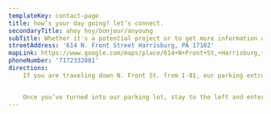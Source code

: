```yaml
---
templateKey: contact-page
title: how’s your day going? let’s connect.
secondaryTitle: ahoy hoy/bonjour/anyoung
subTitle: Whether it's a potential project or to get more information about what we do, we'd be glad to talk with you.
streetAddress: '614 N. Front Street Harrisburg, PA 17102'
mapLink: https://www.google.com/maps/place/614+N+Front+St,+Harrisburg,+PA+17101/@40.2635209,-76.8896603,19.5z/data=!4m5!3m4!1s0x89c8c1122c1856d1:0xd99ac746de9d10e4!8m2!3d40.263578!4d-76.889796
phoneNumber: '7172332881'
directions:
    If you are traveling down N. Front St. from I-81, our parking entrance is just past the Harvey Taylor Bridge on the right. If you are traveling on 2nd St. from I-83, go down past Forster St. and turn left onto either Boas St. or Cumberland St., then make a left onto N. Front St. and get in the third lane to the right immediately. You cannot make a left turn from Forster St. onto Front St.


    Once you’ve turned into our parking lot, stay to the left and enter the top parking deck. There, you will find several “Visitor” parking spaces. Enter through the doors on the top parking deck and go straight ahead. You’ll turn a slight left around the railing and then turn right to enter through the glass doors leading to our office.
---
```

